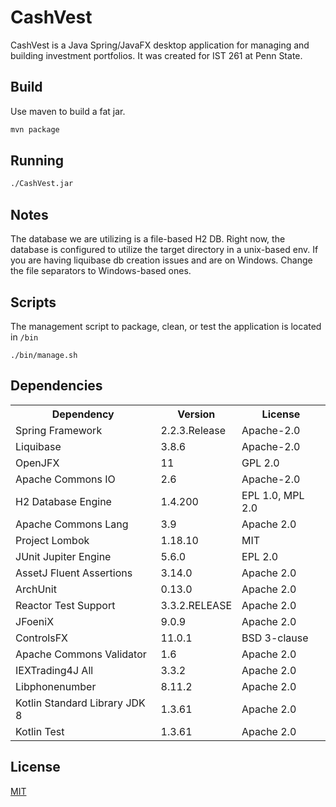 # CashVest

CashVest is a Java Spring/JavaFX desktop application for managing and building investment portfolios. It was created for IST 261 at Penn State.

## Build

Use maven to build a fat jar.

```bash
mvn package
```

## Running

```bash
./CashVest.jar
```

## Notes
The database we are utilizing is a file-based H2 DB.
Right now, the database is configured to utilize the target directory in a unix-based env.
If you are having liquibase db creation issues and are on Windows. Change the 
file separators to Windows-based ones.

## Scripts
The management script to package, clean, or test the application is located in ``/bin``

``./bin/manage.sh``

## Dependencies

<table>

<tbody>

<tr>

<th>Dependency</th>

<th>Version</th>

<th>License</th>

</tr>

<tr>

<td>Spring Framework</td>

<td>2.2.3.Release</td>

<td>Apache-2.0</td>

</tr>

<tr>

<td>Liquibase</td>

<td>3.8.6</td>

<td>Apache-2.0</td>

</tr>

<tr>

<td>OpenJFX</td>

<td>11</td>

<td>GPL 2.0</td>

</tr>

<tr>

<td>Apache Commons IO</td>

<td>2.6</td>

<td>Apache-2.0</td>

</tr>

<tr>

<td>H2 Database Engine</td>

<td>1.4.200</td>

<td>EPL 1.0, MPL 2.0</td>

</tr>

<tr>

<td>Apache Commons Lang</td>

<td>3.9</td>

<td>Apache 2.0</td>

</tr>

<tr>

<td>Project Lombok</td>

<td>1.18.10</td>

<td>MIT</td>

</tr>

<tr>

<td>JUnit Jupiter Engine</td>

<td>5.6.0</td>

<td>EPL 2.0</td>

</tr>

<tr>

<td>AssetJ Fluent Assertions</td>

<td>3.14.0</td>

<td>Apache 2.0</td>

</tr>

<tr>

<td>ArchUnit</td>

<td>0.13.0</td>

<td>Apache 2.0</td>

</tr>

<tr>

<td>Reactor Test Support</td>

<td>3.3.2.RELEASE</td>

<td>Apache 2.0</td>

</tr>

<tr>

<td>JFoeniX</td>

<td>9.0.9</td>

<td>Apache 2.0</td>

</tr>

<tr>

<td>ControlsFX</td>

<td>11.0.1</td>

<td>BSD 3-clause</td>

</tr>

<tr>

<td>Apache Commons Validator</td>

<td>1.6</td>

<td>Apache 2.0</td>

</tr>

<tr>

<td>IEXTrading4J All</td>

<td>3.3.2</td>

<td>Apache 2.0</td>

</tr>

<tr>

<td>Libphonenumber</td>

<td>8.11.2</td>

<td>Apache 2.0</td>

</tr>

<tr>

<td>Kotlin Standard Library JDK 8</td>

<td>1.3.61</td>

<td>Apache 2.0</td>

</tr>

<tr>

<td>Kotlin Test</td>

<td>1.3.61</td>

<td>Apache 2.0</td>

</tr>

</tbody>

</table>
        
        
## License
[MIT](https://choosealicense.com/licenses/mit/)
